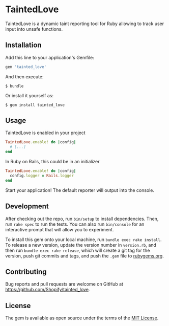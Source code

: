 # TaintedLove
TaintedLove is a dynamic taint reporting tool for Ruby allowing to track user input into unsafe functions.

## Installation

Add this line to your application's Gemfile:

```ruby
gem 'tainted_love'
```

And then execute:

    $ bundle

Or install it yourself as:

    $ gem install tainted_love


## Usage
TaintedLove is enabled in your project

```ruby
TaintedLove.enable! do |config|
  # [...]
end
```

In Ruby on Rails, this could be in an initializer

```ruby
TaintedLove.enable! do |config|
  config.logger = Rails.logger
end
```

Start your application! The default reporter will output into the console. 

## Development

After checking out the repo, run `bin/setup` to install dependencies. Then, run `rake spec` to run the tests. You can also run `bin/console` for an interactive prompt that will allow you to experiment.

To install this gem onto your local machine, run `bundle exec rake install`. To release a new version, update the version number in `version.rb`, and then run `bundle exec rake release`, which will create a git tag for the version, push git commits and tags, and push the `.gem` file to [rubygems.org](https://rubygems.org).

## Contributing

Bug reports and pull requests are welcome on GitHub at https://github.com/Shopify/tainted_love.

## License

The gem is available as open source under the terms of the [MIT License](https://opensource.org/licenses/MIT).
